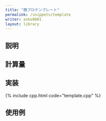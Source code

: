 ```yaml
---
title: "競プロテンプレート"
permalink: /snippets/template
writer: anko9801
layout: library
---
```


## 説明

## 計算量

## 実装

{% include cpp.html code="template.cpp" %}

## 使用例
